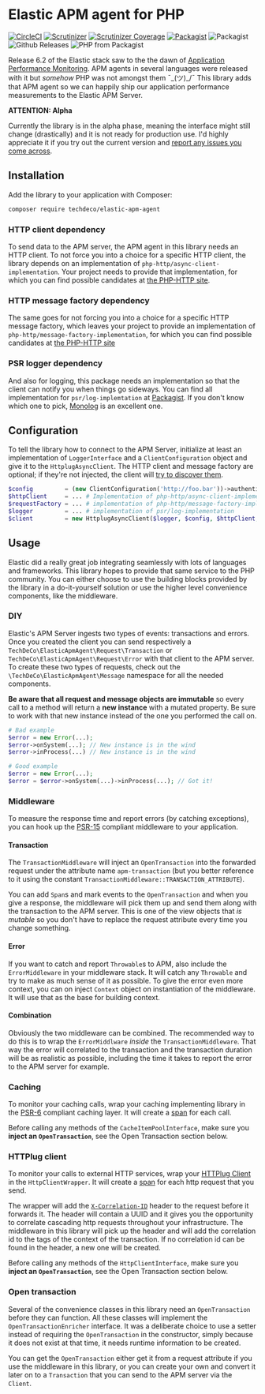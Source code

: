 # Elastic APM agent for PHP

[![CircleCI](https://img.shields.io/circleci/project/github/frankkoornstra/elastic-apm-agent.svg)](https://circleci.com/gh/frankkoornstra/elastic-apm-agent/tree/master)
[![Scrutinizer](https://img.shields.io/scrutinizer/g/frankkoornstra/elastic-apm-agent.svg)](https://scrutinizer-ci.com/g/frankkoornstra/elastic-apm-agent/?branch=master)
[![Scrutinizer Coverage](https://img.shields.io/scrutinizer/coverage/g/frankkoornstra/elastic-apm-agent.svg)](https://scrutinizer-ci.com/g/frankkoornstra/elastic-apm-agent/?branch=master)
[![Packagist](https://img.shields.io/packagist/v/techdeco/elastic-apm-agent.svg)](https://packagist.org/packages/techdeco/elastic-apm-agent)
![Packagist](https://img.shields.io/packagist/dt/techdeco/elastic-apm-agent.svg)
![Github Releases](https://img.shields.io/github/downloads/frankkoornstra/elastic-apm-agent/latest/total.svg)
![PHP from Packagist](https://img.shields.io/packagist/php-v/techdeco/elastic-apm-agent.svg)

Release 6.2 of the Elastic stack saw to the the dawn of [Application Performance Monitoring](https://www.elastic.co/guide/en/apm/server/current/overview.html). APM agents in several languages were released with it but _somehow_ PHP was not amongst them ¯\_(ツ)_/¯ This library adds that APM agent so we can happily ship our application performance measurements to the Elastic APM Server.

**ATTENTION: Alpha**

Currently the library is in the alpha phase, meaning the interface might still change (drastically) and it is not ready for production use. I'd highly appreciate it if you try out the current version and [report any issues you come across](https://github.com/frankkoornstra/elastic-apm-agent/issues). 

## Installation

Add the library to your application with Composer:

```bash
composer require techdeco/elastic-apm-agent
```

### HTTP client dependency

To send data to the APM server, the APM agent in this library needs an HTTP client. To not force you into a choice for a specific HTTP client, the library depends on an implementation of `php-http/async-client-implementation`. Your project needs to provide that implementation, for which you can find possible candidates at [the PHP-HTTP site](http://docs.php-http.org/en/latest/clients.html).

### HTTP message factory dependency

The same goes for not forcing you into a choice for a specific HTTP message factory, which leaves your project to provide an implementation of `php-http/message-factory-implementation`, for which you can find possible candidates at [the PHP-HTTP site](http://docs.php-http.org/en/latest/message/message-factory.html)

### PSR logger dependency

And also for logging, this package needs an implementation so that the client can notify you when things go sideways. You can find all implementation for `psr/log-implemtation` at [Packagist](https://packagist.org/providers/psr/log-implementation). If you don't know which one to pick, [Monolog](https://packagist.org/packages/monolog/monolog) is an excellent one.

## Configuration

To tell the library how to connect to the APM Server, initialize at least an implementation of `LoggerInterface` and a `ClientConfiguration` object and give it to the `HttplugAsyncClient`. The HTTP client and message factory are optional; if they're not injected, the client will [try to discover them](http://docs.php-http.org/en/latest/discovery.html).
```php
$config         = (new ClientConfiguration('http://foo.bar'))->authenticatedByToken('alloy');
$httpClient     = ... # Implementation of php-http/async-client-implementation
$requestFactory = ... # implementation of php-http/message-factory-implementation 
$logger         = ... # implementation of psr/log-implementation
$client         = new HttplugAsyncClient($logger, $config, $httpClient, $requestFactory);
```

## Usage

Elastic did a really great job integrating seamlessly with lots of languages and frameworks. This library hopes to provide that same service to the PHP community. You can either choose to use the building blocks provided by the library in a do-it-yourself solution or use the higher level convenience components, like the middleware.

### DIY

Elastic's APM Server ingests two types of events: transactions and errors. Once you created the client you can send respectively a `TechDeCo\ElasticApmAgent\Request\Transaction` or `TechDeCo\ElasticApmAgent\Request\Error` with that client to the APM server. To create these two types of requests, check out the `\TechDeCo\ElasticApmAgent\Message` namespace for all the needed components.

**Be aware that all request and message objects are immutable** so every call to a method will return a **new instance** with a mutated property. Be sure to work with that new instance instead of the one you performed the call on.

```php
# Bad example
$error = new Error(...);
$error->onSystem(...); // New instance is in the wind
$error->inProcess(...) // New instance is in the wind

# Good example
$error = new Error(...);
$error = $error->onSystem(...)->inProcess(...); // Got it!
```

### Middleware

To measure the response time and report errors (by catching exceptions), you can hook up the [PSR-15](https://www.php-fig.org/psr/psr-15/) compliant middleware to your application.

#### Transaction

The `TransactionMiddleware` will inject an `OpenTransaction` into the forwarded request under the attribute name `apm-transaction` (but you better reference to it using the constant `TransactionMiddleware::TRANSACTION_ATTRIBUTE`). 

You can add `Span`s and mark events to the `OpenTransaction` and when you give a response, the middleware will pick them up and send them along with the transaction to the APM server. This is one of the view objects that _is mutable_ so you don't have to replace the request attribute every time you change something.

#### Error

If you want to catch and report `Throwable`s to APM, also include the `ErrorMiddleware` in your middleware stack. It will catch any `Throwable` and try to make as much sense of it as possible. To give the error even more context, you can on inject `Context` object on instantiation of the middleware. It will use that as the base for building context.

#### Combination

Obviously the two middleware can be combined. The recommended way to do this is to wrap the `ErrorMiddlware` _inside_ the `TransactionMiddleware`. That way the error will correlated to the transaction and the transaction duration will be as realistic as possible, including the time it takes to report the error to the APM server for example.

### Caching

To monitor your caching calls, wrap your caching implementing library in the [PSR-6](https://www.php-fig.org/psr/psr-6/) compliant caching layer. It will create a [span](https://www.elastic.co/guide/en/apm/server/current/spans.html) for each call.

Before calling any methods of the `CacheItemPoolInterface`, make sure you **inject an `OpenTransaction`**, see the Open Transaction section below.

### HTTPlug client

To monitor your calls to external HTTP services, wrap your [HTTPlug Client](http://docs.php-http.org/en/latest/httplug/introduction.html) in the `HttpClientWrapper`. It will create a [span](https://www.elastic.co/guide/en/apm/server/current/spans.html) for each http request that you send.

The wrapper will add the [`X-Correlation-ID`](https://en.wikipedia.org/wiki/List_of_HTTP_header_fields#Common_non-standard_request_fields) header to the request before it forwards it. The header will contain a UUID and it gives you the opportunity to correlate cascading http requests throughout your infrastructure. The middleware in this library will pick up the header and will add the correlation id to the tags of the context of the transaction. If no correlation id can be found in the header, a new one will be created.

Before calling any methods of the `HttpClientInterface`, make sure you **inject an `OpenTransaction`**, see the Open Transaction section below.

### Open transaction

Several of the convenience classes in this library need an `OpenTransaction` before they can function. All these classes will implement the `OpenTransactionEnricher` interface. It was a deliberate choice to use a setter instead of requiring the `OpenTransaction` in the constructor, simply because it does not exist at that time, it needs runtime information to be created.

You can get the `OpenTransaction` either get it from a request attribute if you use the middleware in this library, or you can create your own and convert it later on to a `Transaction` that you can send to the APM server via the `Client`.
